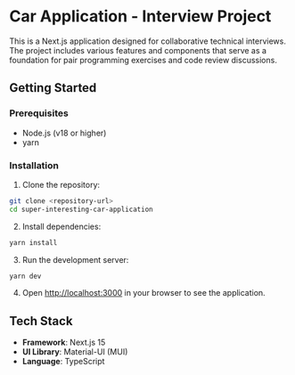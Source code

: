 # Car Application - Interview Project

This is a Next.js application designed for collaborative technical interviews. The project includes various features and components that serve as a foundation for pair programming exercises and code review discussions.

## Getting Started

### Prerequisites

- Node.js (v18 or higher)
- yarn

### Installation

1. Clone the repository:

```bash
git clone <repository-url>
cd super-interesting-car-application
```

2. Install dependencies:

```bash
yarn install
```

3. Run the development server:

```bash
yarn dev
```

4. Open [http://localhost:3000](http://localhost:3000) in your browser to see the application.

## Tech Stack

- **Framework**: Next.js 15
- **UI Library**: Material-UI (MUI)
- **Language**: TypeScript
